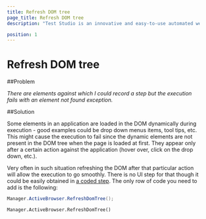```yaml
---
title: Refresh DOM tree
page_title: Refresh DOM tree
description: "Test Studio is an innovative and easy-to-use automated web, WPF and load testing solution. Test Studio tests support essential technologies like ASP.NET AJAX, Silverlight, PHP and MVC. HTML5, Testing framework, functional testing, performance testing, load testing, exploratory testing, manual testing."

position: 1
---
```

# Refresh DOM tree

##Problem

*There are elements against which I could record a step but the execution fails with an element not found exception.*

##Solution

Some elements in an application are loaded in the DOM dynamically during execution - good examples could be drop down menus items, tool tips, etc. This might cause the execution to fail since the dynamic elements are not present in the DOM tree when the page is loaded at first. They appear only after a certain action against the application (hover over, click on the drop down, etc.). 

Very often in such situation refreshing the DOM after that particular action will allow the execution to go smoothly. There is no UI step for that though it could be easily obtained in <a href="/features/custom-steps/script-step" target="_blank">a coded step</a>. The only row of code you need to add is the following: 


```C#
Manager.ActiveBrowser.RefreshDomTree();
```

```VB
Manager.ActiveBrowser.RefreshDomTree()
```